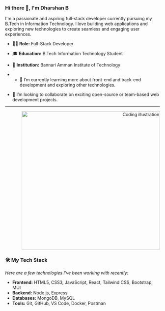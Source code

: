 ### Hi there 👋, I'm Dharshan B

I'm a passionate and aspiring full-stack developer currently pursuing my B.Tech in Information Technology. I love building web applications and exploring new technologies to create seamless and engaging user experiences.

- 👨‍💻 **Role:** Full-Stack Developer
- 🎓 **Education:** B.Tech Information Technology Student
- 📍 **Institution:** Bannari Amman Institute of Technology

- - 🌱 I’m currently learning more about front-end and back-end development and exploring other technologies.
- 👯 I’m looking to collaborate on exciting open-source or team-based web development projects.

---



<p align="right">
  <img src="https://raw.githubusercontent.com/sanjay-kv/sanjay-kv/main/Assets/illustration.png" alt="Coding illustration" width="450">
</p>





### 🛠️ My Tech Stack
*Here are a few technologies I've been working with recently:*

- **Frontend:** HTML5, CSS3, JavaScript, React, Tailwind CSS, Bootstrap, MUI
- **Backend:** Node.js, Express
- **Databases:** MongoDB, MySQL
- **Tools:** Git, GitHub, VS Code, Docker, Postman
